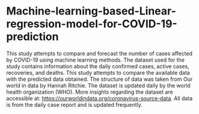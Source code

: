 # Machine-learning-based-Linear-regression-model-for-COVID-19-prediction
This study attempts to compare and forecast the number of cases affected by COVID-19 using machine learning methods. The dataset used for the study contains information about the daily confirmed cases, active cases, recoveries, and deaths. This study attempts to compare the available data with the predicted data obtained. The structure of data was taken from Our world in data by Hannah Ritchie. The dataset is updated daily by the world health organization (WHO). More insights regarding the dataset are accessible at: https://ourworldindata.org/coronavirus-source-data. All data is from the daily case report and is updated frequently.
